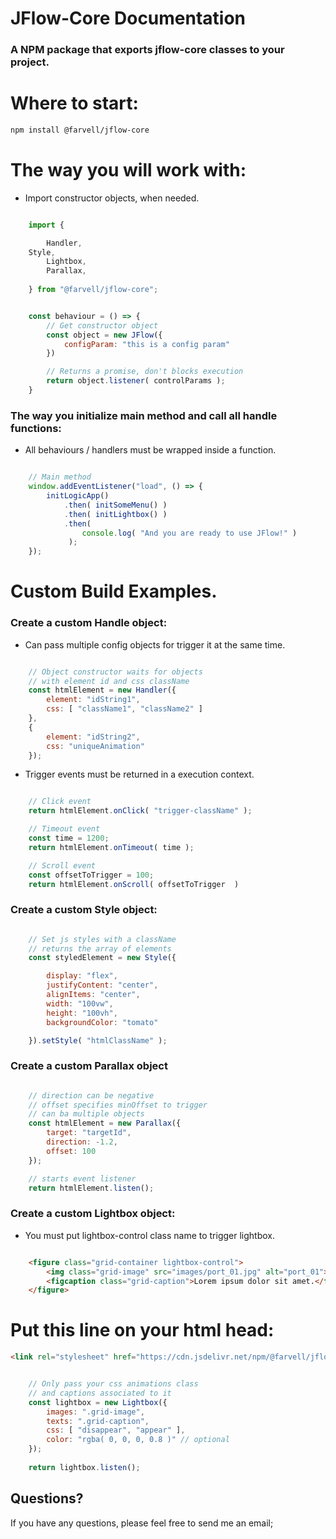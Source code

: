 # JFlow-Core Documentation
### A NPM package that exports jflow-core classes to your project.

# Where to start:

```bash
npm install @farvell/jflow-core
```

# The way you will work with:

* Import constructor objects, when needed.

```javascript

    import { 

        Handler,
	Style,
        Lightbox, 
        Parallax,
        
    } from "@farvell/jflow-core";

```

```javascript

    const behaviour = () => {
        // Get constructor object
        const object = new JFlow({
            configParam: "this is a config param"
        })

        // Returns a promise, don't blocks execution
        return object.listener( controlParams );
    }

```

### The way you initialize main method and call all handle functions:

* All behaviours / handlers must be wrapped inside a function.

```javascript

    // Main method
    window.addEventListener("load", () => {
        initLogicApp()
            .then( initSomeMenu() )
            .then( initLightbox() )
            .then( 
                console.log( "And you are ready to use JFlow!" ) 
             );
    });

```

# Custom Build Examples.

### Create a custom Handle object:

* Can pass multiple config objects for trigger it at the same time.

```javascript

    // Object constructor waits for objects
    // with element id and css className
    const htmlElement = new Handler({
        element: "idString1",
        css: [ "className1", "className2" ]
    },
    {
        element: "idString2",
        css: "uniqueAnimation"
    });

```

* Trigger events must be returned in a execution context.

```javascript

    // Click event
    return htmlElement.onClick( "trigger-className" );

    // Timeout event
    const time = 1200;
    return htmlElement.onTimeout( time );

    // Scroll event
    const offsetToTrigger = 100;
    return htmlElement.onScroll( offsetToTrigger  )

```

### Create a custom Style object:

```javascript

    // Set js styles with a className
	// returns the array of elements
    const styledElement = new Style({

        display: "flex",
		justifyContent: "center",
		alignItems: "center",
		width: "100vw",
		height: "100vh",
		backgroundColor: "tomato"

    }).setStyle( "htmlClassName" );

```


### Create a custom Parallax object

```javascript

    // direction can be negative
    // offset specifies minOffset to trigger
    // can ba multiple objects
    const htmlElement = new Parallax({
        target: "targetId",
        direction: -1.2,
        offset: 100
    });

    // starts event listener
    return htmlElement.listen();

```

### Create a custom Lightbox object:

* You must put lightbox-control class name to trigger lightbox.

```html

    <figure class="grid-container lightbox-control">
        <img class="grid-image" src="images/port_01.jpg" alt="port_01">
        <figcaption class="grid-caption">Lorem ipsum dolor sit amet.</figcaption>
    </figure>

```

# Put this line on your html head:

```html
<link rel="stylesheet" href="https://cdn.jsdelivr.net/npm/@farvell/jflow-core@2.0.4/src/Lightbox/lightbox.css" />

```

```javascript

    // Only pass your css animations class
    // and captions associated to it
    const lightbox = new Lightbox({
        images: ".grid-image",
        texts: ".grid-caption",
        css: [ "disappear", "appear" ],
		color: "rgba( 0, 0, 0, 0.8 )" // optional
    });
    
    return lightbox.listen();

```

Questions?
----------

If you have any questions, please feel free to send me an email;

